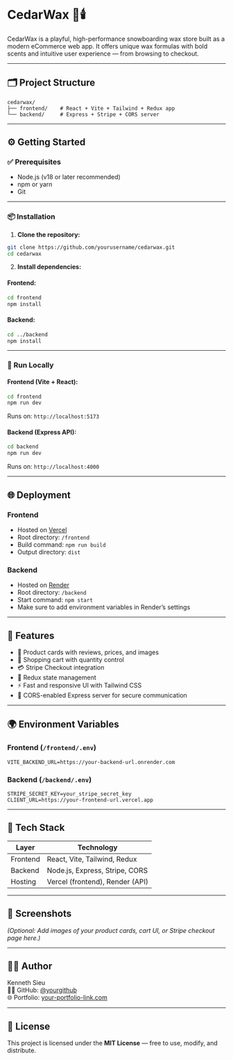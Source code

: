 # **CedarWax 🌲🕯️**

CedarWax is a playful, high-performance snowboarding wax store built as a modern eCommerce web app. It offers unique wax formulas with bold scents and intuitive user experience — from browsing to checkout.

---

## 🗂 Project Structure

```
cedarwax/
├── frontend/    # React + Vite + Tailwind + Redux app
└── backend/     # Express + Stripe + CORS server
```

---

## ⚙️ Getting Started

### ✅ Prerequisites

- Node.js (v18 or later recommended)
- npm or yarn
- Git

---

### 📦 Installation

1. **Clone the repository:**

```bash
git clone https://github.com/yourusername/cedarwax.git
cd cedarwax
```

2. **Install dependencies:**

#### Frontend:

```bash
cd frontend
npm install
```

#### Backend:

```bash
cd ../backend
npm install
```

---

### 🚀 Run Locally

#### Frontend (Vite + React):

```bash
cd frontend
npm run dev
```

Runs on: `http://localhost:5173`

#### Backend (Express API):

```bash
cd backend
npm run dev
```

Runs on: `http://localhost:4000`

---

## 🌐 Deployment

### Frontend

- Hosted on [Vercel](https://vercel.com/)
- Root directory: `/frontend`
- Build command: `npm run build`
- Output directory: `dist`

### Backend

- Hosted on [Render](https://render.com/)
- Root directory: `/backend`
- Start command: `npm start`
- Make sure to add environment variables in Render’s settings

---

## 🛒 Features

- 🧴 Product cards with reviews, prices, and images
- 🛒 Shopping cart with quantity control
- 💳 Stripe Checkout integration
- 🧠 Redux state management
- ⚡ Fast and responsive UI with Tailwind CSS
- 🔐 CORS-enabled Express server for secure communication

---

## 🌍 Environment Variables

### Frontend (`/frontend/.env`)

```
VITE_BACKEND_URL=https://your-backend-url.onrender.com
```

### Backend (`/backend/.env`)

```
STRIPE_SECRET_KEY=your_stripe_secret_key
CLIENT_URL=https://your-frontend-url.vercel.app
```

---

## 🧪 Tech Stack

| Layer    | Technology                      |
| -------- | ------------------------------- |
| Frontend | React, Vite, Tailwind, Redux    |
| Backend  | Node.js, Express, Stripe, CORS  |
| Hosting  | Vercel (frontend), Render (API) |

---

## 📸 Screenshots

_(Optional: Add images of your product cards, cart UI, or Stripe checkout page here.)_

---

## 🙋‍♂️ Author

Kenneth Sieu  
🧑‍💻 GitHub: [@yourgithub](https://github.com/yourgithub)  
🌐 Portfolio: [your-portfolio-link.com](https://your-portfolio-link.com)

---

## 🪪 License

This project is licensed under the **MIT License** — free to use, modify, and distribute.
